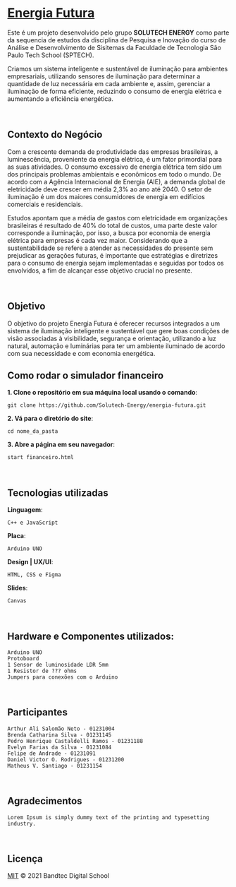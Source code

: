 [Energia Futura](https://github.com/Solutech-Energy/energia-futura)
=================

Este é um projeto desenvolvido pelo grupo <b>SOLUTECH ENERGY</b> como parte da sequencia de estudos da disciplina de Pesquisa e Inovação do curso de Análise e Desenvolvimento de Sisitemas da Faculdade de Tecnologia São Paulo Tech School (SPTECH).

Criamos um sistema inteligente e sustentável de iluminação para ambientes empresariais, utilizando sensores de iluminação para determinar a quantidade de luz necessária em cada ambiente e, assim, gerenciar a iluminação de forma eficiente, reduzindo o consumo de energia elétrica e aumentando a eficiência energética.

<br>

## Contexto do Negócio

Com a crescente demanda de produtividade das empresas brasileiras, a luminescência, proveniente da energia elétrica, é um fator primordial para as suas atividades. O consumo excessivo de energia elétrica tem sido um dos principais problemas ambientais e econômicos em todo o mundo. De acordo com a Agência Internacional de Energia (AIE), a demanda global de eletricidade deve crescer em média 2,3% ao ano até 2040. O setor de iluminação é um dos maiores consumidores de energia em edifícios comerciais e residenciais.

Estudos apontam que a média de gastos com eletricidade em organizações brasileiras é resultado de 40% do total de custos, uma parte deste valor corresponde a iluminação, por isso, a busca por economia de energia elétrica para empresas é cada vez maior. Considerando que a sustentabilidade se refere a atender as necessidades do presente sem prejudicar as gerações futuras, é importante que estratégias e diretrizes para o consumo de energia sejam implementadas e seguidas por todos os envolvidos, a fim de alcançar esse objetivo crucial no presente.

<br>

## Objetivo

O objetivo do projeto Energia Futura é oferecer recursos integrados a um sistema de iluminação inteligente e sustentável que gere boas condições de visão associadas à visibilidade, segurança e orientação, utilizando a luz natural, automação e luminárias para ter um ambiente iluminado de acordo com sua necessidade e com economia energética.

## Como rodar o simulador financeiro
**1. Clone o repositório em sua máquina local usando o comando**:
```
git clone https://github.com/Solutech-Energy/energia-futura.git
```

**2. Vá para o diretório do site**:
```
cd nome_da_pasta
```
    
**3. Abre a página em seu navegador**:
```
start financeiro.html
```

<br>

## Tecnologias utilizadas
**Linguagem**:
```
C++ e JavaScript
```
    
**Placa**:
```
Arduino UNO
```

**Design | UX/UI**:
```
HTML, CSS e Figma

```
**Slides**:
```
Canvas
```
    
<br>

## Hardware e Componentes utilizados:

    Arduino UNO
    Protoboard
    1 Sensor de luminosidade LDR 5mm
    1 Resistor de ??? ohms
    Jumpers para conexões com o Arduino
    
<br>

## Participantes

    Arthur Ali Salomão Neto - 01231004
    Brenda Catharina Silva - 01231145
    Pedro Henrique Castaldelli Ramos - 01231188
    Evelyn Farias da Silva - 01231084
    Felipe de Andrade - 01231091
    Daniel Victor O. Rodrigues - 01231200
    Matheus V. Santiago - 01231154
    
<br>

## Agradecimentos

    Lorem Ipsum is simply dummy text of the printing and typesetting industry. 
    
<br>

## Licença

[MIT](LICENSE) © 2021 Bandtec Digital School
